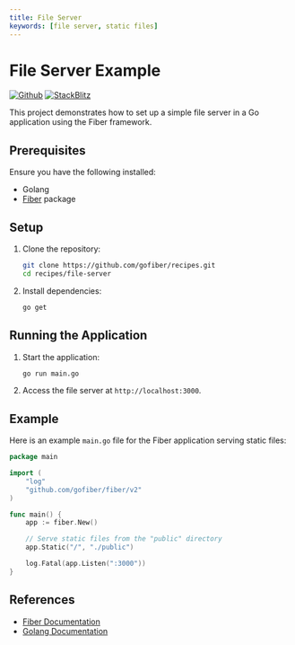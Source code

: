 ```yaml
---
title: File Server
keywords: [file server, static files]
---
```


# File Server Example

[![Github](https://img.shields.io/static/v1?label=&message=Github&color=2ea44f&style=for-the-badge&logo=github)](https://github.com/gofiber/recipes/tree/master/file-server) [![StackBlitz](https://img.shields.io/static/v1?label=&message=StackBlitz&color=2ea44f&style=for-the-badge&logo=StackBlitz)](https://stackblitz.com/github/gofiber/recipes/tree/master/file-server)

This project demonstrates how to set up a simple file server in a Go application using the Fiber framework.

## Prerequisites

Ensure you have the following installed:

- Golang
- [Fiber](https://github.com/gofiber/fiber) package

## Setup

1. Clone the repository:

    ```sh
    git clone https://github.com/gofiber/recipes.git
    cd recipes/file-server
    ```

2. Install dependencies:

    ```sh
    go get
    ```

## Running the Application

1. Start the application:

    ```sh
    go run main.go
    ```

2. Access the file server at `http://localhost:3000`.

## Example

Here is an example `main.go` file for the Fiber application serving static files:

```go
package main

import (
    "log"
    "github.com/gofiber/fiber/v2"
)

func main() {
    app := fiber.New()

    // Serve static files from the "public" directory
    app.Static("/", "./public")

    log.Fatal(app.Listen(":3000"))
}
```

## References

- [Fiber Documentation](https://docs.gofiber.io)
- [Golang Documentation](https://golang.org/doc/)
